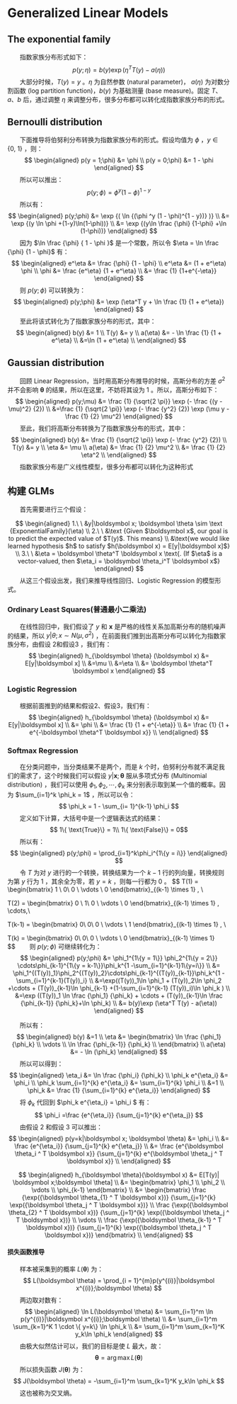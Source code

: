 # Generalized Linear Models

## The exponential family

&emsp;&emsp;指数家族分布形式如下：
$$
p(y;\eta) = b(y) \exp {(\eta^TT(y)-a(\eta))}
$$
&emsp;&emsp;大部分时候，$T(y) = y$ 。$\eta$ 为自然参数 (natural parameter)， $a(\eta)$ 为对数分割函数 (log partition function)，$b(y)$ 为基础测量 (base measure)。固定 $T、a、b$ 后，通过调整 $\eta$ 来调整分布，很多分布都可以转化成指数家族分布的形式。

## Bernoulli distribution

&emsp;&emsp;下面推导将伯努利分布转换为指数家族分布的形式。假设均值为 $\phi$ ，$y \in \{0,\ 1\}$ ，则：
$$
\begin{aligned}
p(y = 1;\phi) &= \phi \\
p(y = 0;\phi) &= 1 - \phi
\end{aligned}
$$
&emsp;&emsp;所以可以推出：
$$
p(y;\phi) = \phi ^y (1 - \phi)^{1 - y}
$$
&emsp;&emsp;所以有：
$$
\begin{aligned}
p(y;\phi) 
&= \exp {( \ln {(\phi ^y (1 - \phi)^{1 - y})} )} \\
&= \exp {(y \ln \phi +(1-y)\ln(1-\phi))} \\
&= \exp {(y\ln \frac {\phi} {1-\phi} +\ln (1-\phi))}
\end{aligned}
$$
&emsp;&emsp;因为 $\ln \frac {\phi} { 1 - \phi }$ 是一个常数，所以令 $\eta = \ln \frac {\phi} {1 - \phi}$ 有：
$$
\begin{aligned}
e^\eta &= \frac {\phi} {1 - \phi} \\
e^\eta &= (1 + e^\eta) \phi \\
\phi &= \frac {e^\eta} {1 + e^\eta} \\
&= \frac {1} {1+e^{-\eta}}
\end{aligned}
$$
&emsp;&emsp;则 $p(y;\phi)$ 可以转换为：
$$
\begin{aligned}
p(y;\phi) &= \exp (\eta^T y + \ln \frac {1} {1 + e^\eta})
\end{aligned}
$$
&emsp;&emsp;至此将该式转化为了指数家族分布的形式，其中：
$$
\begin{aligned}
b(y) &= 1 \\
T(y) &= y \\
a(\eta) &= - \ln \frac {1} {1 + e^\eta} \\
&=\ln (1 + e^\eta) \\
\end{aligned}
$$

## Gaussian distribution

&emsp;&emsp;回顾 Linear Regression，当时用高斯分布推导的时候，高斯分布的方差 $\sigma^2$ 并不会影响 $\boldsymbol \theta$ 的结果，所以在这里，不妨将其设为 $1$ 。所以，高斯分布如下：
$$
\begin{aligned}
p(y;\mu) &= \frac {1} {\sqrt{2 \pi}} \exp (- \frac {(y - \mu)^2} {2}) \\
&=\frac {1} {\sqrt{2 \pi}} \exp (- \frac {y^2} {2}) \exp (\mu y - \frac {1} {2} \mu^2) 
\end{aligned}
$$
&emsp;&emsp;至此，我们将高斯分布转换为了指数家族分布的形式，其中：
$$
\begin{aligned}
b(y) &= \frac {1} {\sqrt{2 \pi}} \exp (- \frac {y^2} {2}) \\
T(y) &= y \\
\eta &= \mu \\
a(\eta) &= \frac {1} {2} \mu^2 \\
&= \frac {1} {2} \eta^2 \\
\end{aligned}
$$
&emsp;&emsp;指数家族分布是广义线性模型，很多分布都可以转化为这种形式

## 构建 GLMs

&emsp;&emsp;首先需要进行三个假设：

$$
\begin{aligned}
1.\ \ &y|\boldsymbol x; \boldsymbol \theta \sim \text {ExponentialFamily}(\eta) \\
2.\ \ &\text {Given $\boldsymbol x$, our goal is to predict the expected value of $T(y)$. This means} \\
&\text{we would like learned hypothesis $h$ to satisfy $h(\boldsymbol x) = E[y|\boldsymbol x]$} \\
3.\ \ &\eta = \boldsymbol \theta^T \boldsymbol x \text{. (If $\eta$ is a vector-valued, then $\eta_i = \boldsymbol  \theta_i^T \boldsymbol x$}
\end{aligned}
$$
&emsp;&emsp;从这三个假设出发，我们来推导线性回归、Logistic Regression 的模型形式。

### Ordinary Least Squares(普通最小二乘法)

&emsp;&emsp;在线性回归中，我们假设了 $y$ 和 $\boldsymbol x$ 是严格的线性关系加高斯分布的随机噪声的结果，所以 $y|\theta;x \sim N(\mu,\sigma^2)$ ，在前面我们推到出高斯分布可以转化为指数家族分布，由假设 2和假设3 ，我们有：
$$
\begin{aligned}
h_{\boldsymbol \theta} (\boldsymbol x) &= E[y|\boldsymbol x]  \\
&=\mu \\
&=\eta \\
&= \boldsymbol \theta^T \boldsymbol x
\end{aligned}
$$

### Logistic Regression

&emsp;&emsp;根据前面推到的结果和假设2、假设3，我们有：
$$
\begin{aligned}
h_{\boldsymbol \theta} (\boldsymbol x) &= E[y|\boldsymbol x]  \\
&= \phi \\
&= \frac {1} {1 + e^{-\eta}} \\
&= \frac {1} {1 + e^{-\boldsymbol \theta^T \boldsymbol x}} \\
\end{aligned}
$$


### Softmax Regression

&emsp;&emsp;在分类问题中，当分类结果不是两个，而是 $k$ 个时，伯努利分布就不满足我们的需求了，这个时候我们可以假设 $y|\boldsymbol x; \boldsymbol \theta$ 服从多项式分布 (Multinomial distribution) ，我们可以使用 $\phi_1,\phi_2, \cdots,\phi_k$ 来分别表示取到某一个值的概率。因为 $\sum_{i=1}^k \phi_k = 1$ ，所以可以令：
$$
\phi_k = 1 - \sum_{i= 1}^{k-1} \phi_i
$$
&emsp;&emsp;定义如下计算，大括号中是一个逻辑表达式的结果：
$$
1\{ \text{True}\} = 1\\ 
1\{ \text{False}\} = 0​
$$
&emsp;&emsp;所以有：
$$
\begin{aligned}
p(y;\phi) = \prod_{i=1}^k\phi_i^{1\{y = i\}} 
\end{aligned}
$$
&emsp;&emsp;令 $T$ 为对 $y$ 进行的一个转换，转换结果为一个 $k-1$ 行的列向量，转换规则为第 $y$ 行为 $1$ ，其余全为零，若 $y = k$ ，则每一行都为 $0$ 。
$$
T(1) = 
\begin{bmatrix}
1 \\
0\\
0 \\
\vdots \\
0
\end{bmatrix}_{(k-1) \times 1} , \ 

T(2) = 
\begin{bmatrix}
0 \\
1\\
0 \\
\vdots \\
0
\end{bmatrix}_{(k-1) \times 1}  ,
\cdots,\ 

T(k-1) = 
\begin{bmatrix}
0\\
0\\
0 \\
\vdots \\
1
\end{bmatrix}_{(k-1) \times 1}  , \

T(k) = 
\begin{bmatrix}
0\\
0\\
0 \\
\vdots \\
0
\end{bmatrix}_{(k-1) \times 1}   
$$
&emsp;&emsp;则 $p(y;\phi)$ 可继续转化为：
$$
\begin{aligned}
p(y;\phi) 
&= \phi_1^{1\{y = 1\}} \phi_2^{1\{y = 2\}} \cdots\phi_{k-1}^{1\{y = k-1\}}\phi_k^{1 -\sum_{i=1}^{k-1}1\{y=i\}}  \\
&= \phi_1^{(T(y))_1}\phi_2^{(T(y))_2}\cdots\phi_{k-1}^{(T(y))_{k-1}}\phi_k^{1 - \sum_{i=1}^{k-1}(T(y))_i} \\
&=\exp((T(y))_1\ln \phi_1 + (T(y))_2\ln \phi_2 +\cdots + (T(y))_{k-1}\ln \phi_{k-1} +(1-\sum_{i=1}^{k-1} (T(y))_i)\ln \phi_k  ) \\
&=\exp ((T(y))_1 \ln \frac {\phi_1} {\phi_k} + \cdots + (T(y))_{k-1}\ln \frac {\phi_{k-1}} {\phi_k}+\ln \phi_k) \\
&= b(y)\exp (\eta^T T(y) - a(\eta))
\end{aligned}
$$

&emsp;&emsp;所以有：
$$
\begin{aligned}
b(y) &=1 \\
\eta &= \begin{bmatrix}
\ln \frac {\phi_1} {\phi_k} \\
\vdots \\
\ln \frac {\phi_{k-1}} {\phi_k} \\
\end{bmatrix} \\
a(\eta) &= - \ln (\phi_k)
\end{aligned}
$$
&emsp;&emsp;所以可以得到：
$$
\begin{aligned}
\eta_i &= \ln \frac {\phi_i} {\phi_k}  \\
\phi_k e^{\eta_i} &= \phi_i \\
\phi_k \sum_{i=1}^{k} e^{\eta_i} &=  \sum_{i=1}^{k} \phi_i \\
&=1 \\
\phi_k &= \frac {1} {\sum_{i=1}^{k} e^{\eta_i}} 
\end{aligned}
$$
&emsp;&emsp;将 $\phi_k$ 代回到 $\phi_k e^{\eta_i} = \phi_i $ 有：
$$
\phi_i =\frac {e^{\eta_i}} {\sum_{j=1}^{k} e^{\eta_j}}
$$
&emsp;&emsp;由假设 2 和假设 3 可以推出：
$$
\begin{aligned}
p(y=k|\boldsymbol x; \boldsymbol \theta) &= \phi_i \\
&= \frac {e^{\eta_i}} {\sum_{j=1}^{k} e^{\eta_j}}  \\
&= \frac {e^{\boldsymbol \theta_i ^ T \boldsymbol x}} {\sum_{j=1}^{k} e^{\boldsymbol \theta_j ^ T \boldsymbol x}}  \\
\end{aligned}
$$

$$
\begin{aligned}
h_{\boldsymbol \theta}(\boldsymbol x) &= E[T(y)| \boldsymbol x;\boldsymbol \theta] \\
&= 
\begin{bmatrix}
\phi_1 \\
\phi_2 \\
\vdots \\
\phi_{k-1}
\end{bmatrix} \\
&= 
\begin{bmatrix}
\frac {\exp({\boldsymbol \theta_{1} ^ T \boldsymbol x})} {\sum_{j=1}^{k} \exp({\boldsymbol \theta_j ^ T \boldsymbol x})} \\
\frac {\exp({\boldsymbol \theta_{2} ^ T \boldsymbol x})} {\sum_{j=1}^{k} \exp({\boldsymbol \theta_j ^ T \boldsymbol x})} \\
\vdots \\
\frac {\exp({\boldsymbol \theta_{k-1} ^ T \boldsymbol x})} {\sum_{j=1}^{k} \exp({\boldsymbol \theta_j ^ T \boldsymbol x})}
\end{bmatrix} \\
\end{aligned}
$$

#### 损失函数推导

&emsp;&emsp;样本被采集到的概率 $L(\boldsymbol \theta)$ 为：
$$
L(\boldsymbol \theta) = \prod_{i = 1}^{m}p(y^{(i)}|\boldsymbol x^{(i)};\boldsymbol \theta)
$$
&emsp;&emsp;两边取对数有：
$$
\begin{aligned}
\ln L(\boldsymbol \theta) &= \sum_{i=1}^m \ln p(y^{(i)}|\boldsymbol x^{(i)};\boldsymbol \theta)  \\
&= \sum_{i=1}^m \sum_{k=1}^K 1 \cdot \{ y=k\} \ln \phi_k \\
&= \sum_{i=1}^m \sum_{k=1}^K y_k\ln \phi_k
\end{aligned}
$$
&emsp;&emsp;由极大似然估计可以，我们的目标是使 $L$ 最大，故：
$$
\boldsymbol \theta = \arg \max L(\boldsymbol \theta)
$$
&emsp;&emsp;所以损失函数 $J(\boldsymbol \theta)$ 为：
$$
J(\boldsymbol \theta) = -\sum_{i=1}^m \sum_{k=1}^K y_k\ln \phi_k
$$
&emsp;&emsp;这也被称为交叉熵。








